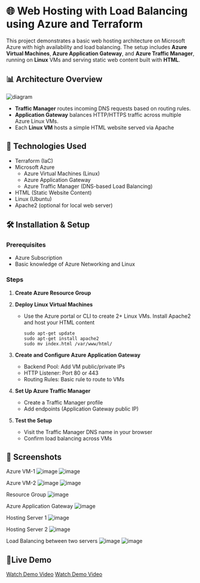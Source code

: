 # 🌐 Web Hosting with Load Balancing using Azure and Terraform

This project demonstrates a basic web hosting architecture on Microsoft Azure with high availability and load balancing. The setup includes **Azure Virtual Machines**, **Azure Application Gateway**, and **Azure Traffic Manager**, running on **Linux** VMs and serving static web content built with **HTML**.

## 📊 Architecture Overview
![diagram](Images/diagram.jpg)

- **Traffic Manager** routes incoming DNS requests based on routing rules.
- **Application Gateway** balances HTTP/HTTPS traffic across multiple Azure Linux VMs.
- Each **Linux VM** hosts a simple HTML website served via Apache

## 🧰 Technologies Used

- Terraform (IaC) 
- Microsoft Azure
  - Azure Virtual Machines (Linux)
  - Azure Application Gateway
  - Azure Traffic Manager (DNS-based Load Balancing)
- HTML (Static Website Content)
- Linux (Ubuntu)
- Apache2 (optional for local web server)

## 🛠️ Installation & Setup

### Prerequisites

- Azure Subscription
- Basic knowledge of Azure Networking and Linux

### Steps

1. **Create Azure Resource Group**
2. **Deploy Linux Virtual Machines**
   - Use the Azure portal or CLI to create 2+ Linux VMs. Install Apache2 and host your HTML content
     ```
     sudo apt-get update
     sudo apt-get install apache2
     sudo mv index.html /var/www/html/
     ```
3. **Create and Configure Azure Application Gateway**
   - Backend Pool: Add VM public/private IPs
   - HTTP Listener: Port 80 or 443
   - Routing Rules: Basic rule to route to VMs

4. **Set Up Azure Traffic Manager**
   - Create a Traffic Manager profile
   - Add endpoints (Application Gateway public IP)

5. **Test the Setup**
   - Visit the Traffic Manager DNS name in your browser
   - Confirm load balancing across VMs

## 📸 Screenshots

Azure VM-1
![image](Images/vm1.png)
![image](Images/vm1cli.png)

Azure VM-2
![image](Images/vm2.png)
![image](Images/vm2cli.png)

Resource Group
![image](Images/rg.png)

Azure Application Gateway
![image](Images/gateway.png)

Hosting Server 1
![image](Images/server1.png)

Hosting Server 2
![image](Images/server2.png)

Load Balancing between two servers
![image](Images/ags1.png)
![image](Images/ags2.png)

## 🔗Live Demo

[Watch Demo Video](Images/Azure-Loadbalancer.mp4)
[Watch Demo Video](Images/Traffic-Manager.mp4)
